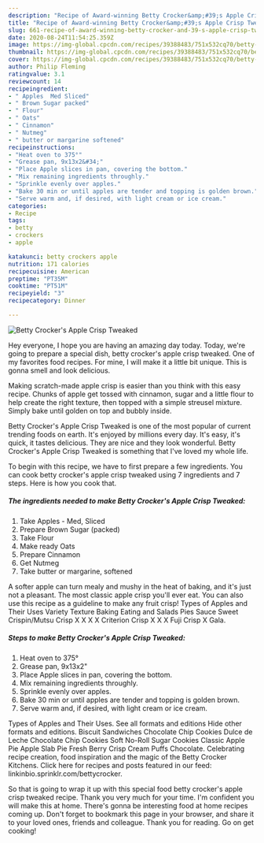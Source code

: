 ```yaml
---
description: "Recipe of Award-winning Betty Crocker&amp;#39;s Apple Crisp Tweaked"
title: "Recipe of Award-winning Betty Crocker&amp;#39;s Apple Crisp Tweaked"
slug: 661-recipe-of-award-winning-betty-crocker-and-39-s-apple-crisp-tweaked
date: 2020-08-24T11:54:25.359Z
image: https://img-global.cpcdn.com/recipes/39388483/751x532cq70/betty-crockers-apple-crisp-tweaked-recipe-main-photo.jpg
thumbnail: https://img-global.cpcdn.com/recipes/39388483/751x532cq70/betty-crockers-apple-crisp-tweaked-recipe-main-photo.jpg
cover: https://img-global.cpcdn.com/recipes/39388483/751x532cq70/betty-crockers-apple-crisp-tweaked-recipe-main-photo.jpg
author: Philip Fleming
ratingvalue: 3.1
reviewcount: 14
recipeingredient:
- " Apples  Med Sliced"
- " Brown Sugar packed"
- " Flour"
- " Oats"
- " Cinnamon"
- " Nutmeg"
- " butter or margarine softened"
recipeinstructions:
- "Heat oven to 375°"
- "Grease pan, 9x13x2&#34;"
- "Place Apple slices in pan, covering the bottom."
- "Mix remaining ingredients throughly."
- "Sprinkle evenly over apples."
- "Bake 30 min or until apples are tender and topping is golden brown."
- "Serve warm and, if desired, with light cream or ice cream."
categories:
- Recipe
tags:
- betty
- crockers
- apple

katakunci: betty crockers apple 
nutrition: 171 calories
recipecuisine: American
preptime: "PT35M"
cooktime: "PT51M"
recipeyield: "3"
recipecategory: Dinner

---
```



![Betty Crocker&#39;s Apple Crisp Tweaked](https://img-global.cpcdn.com/recipes/39388483/751x532cq70/betty-crockers-apple-crisp-tweaked-recipe-main-photo.jpg)

Hey everyone, I hope you are having an amazing day today. Today, we're going to prepare a special dish, betty crocker&#39;s apple crisp tweaked. One of my favorites food recipes. For mine, I will make it a little bit unique. This is gonna smell and look delicious.

Making scratch-made apple crisp is easier than you think with this easy recipe. Chunks of apple get tossed with cinnamon, sugar and a little flour to help create the right texture, then topped with a simple streusel mixture. Simply bake until golden on top and bubbly inside.

Betty Crocker&#39;s Apple Crisp Tweaked is one of the most popular of current trending foods on earth. It's enjoyed by millions every day. It's easy, it's quick, it tastes delicious. They are nice and they look wonderful. Betty Crocker&#39;s Apple Crisp Tweaked is something that I've loved my whole life.


To begin with this recipe, we have to first prepare a few ingredients. You can cook betty crocker&#39;s apple crisp tweaked using 7 ingredients and 7 steps. Here is how you cook that.

##### The ingredients needed to make Betty Crocker&#39;s Apple Crisp Tweaked:

1. Take  Apples - Med, Sliced
1. Prepare  Brown Sugar (packed)
1. Take  Flour
1. Make ready  Oats
1. Prepare  Cinnamon
1. Get  Nutmeg
1. Take  butter or margarine, softened


A softer apple can turn mealy and mushy in the heat of baking, and it&#39;s just not a pleasant. The most classic apple crisp you&#39;ll ever eat. You can also use this recipe as a guideline to make any fruit crisp! Types of Apples and Their Uses Variety Texture Baking Eating and Salads Pies Sauce Sweet Crispin/Mutsu Crisp X X X X Criterion Crisp X X X Fuji Crisp X Gala. 

##### Steps to make Betty Crocker&#39;s Apple Crisp Tweaked:

1. Heat oven to 375°
1. Grease pan, 9x13x2&#34;
1. Place Apple slices in pan, covering the bottom.
1. Mix remaining ingredients throughly.
1. Sprinkle evenly over apples.
1. Bake 30 min or until apples are tender and topping is golden brown.
1. Serve warm and, if desired, with light cream or ice cream.


Types of Apples and Their Uses. See all formats and editions Hide other formats and editions. Biscuit Sandwiches Chocolate Chip Cookies Dulce de Leche Chocolate Chip Cookies Soft No-Roll Sugar Cookies Classic Apple Pie Apple Slab Pie Fresh Berry Crisp Cream Puffs Chocolate. Celebrating recipe creation, food inspiration and the magic of the Betty Crocker Kitchens. Click here for recipes and posts featured in our feed: linkinbio.sprinklr.com/bettycrocker. 

So that is going to wrap it up with this special food betty crocker&#39;s apple crisp tweaked recipe. Thank you very much for your time. I'm confident you will make this at home. There's gonna be interesting food at home recipes coming up. Don't forget to bookmark this page in your browser, and share it to your loved ones, friends and colleague. Thank you for reading. Go on get cooking!
